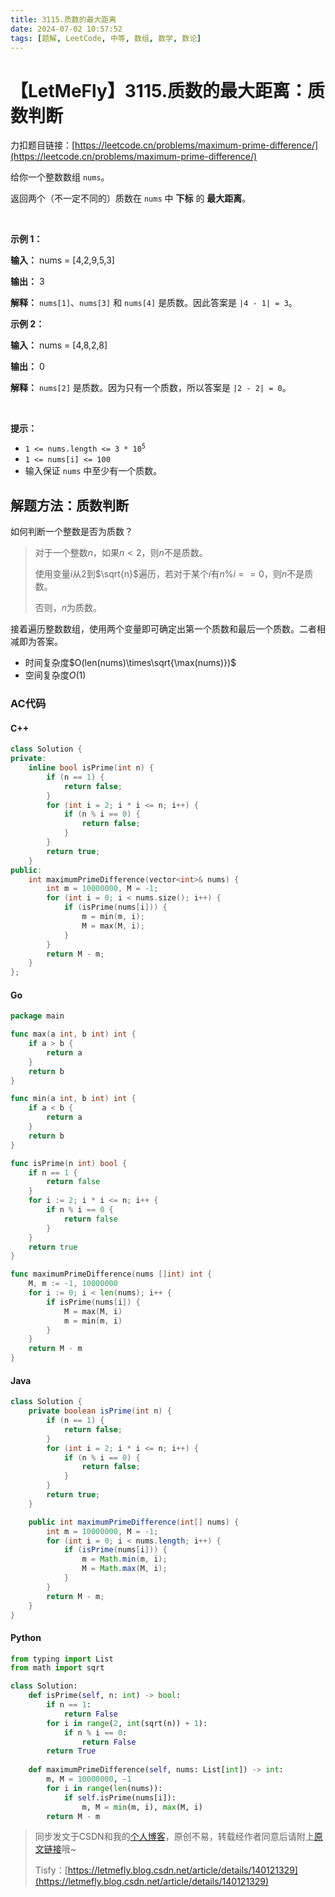 ```yaml
---
title: 3115.质数的最大距离
date: 2024-07-02 10:57:52
tags: [题解, LeetCode, 中等, 数组, 数学, 数论]
---
```


# 【LetMeFly】3115.质数的最大距离：质数判断

力扣题目链接：[https://leetcode.cn/problems/maximum-prime-difference/](https://leetcode.cn/problems/maximum-prime-difference/)

<p>给你一个整数数组 <code>nums</code>。</p>

<p>返回两个（不一定不同的）质数在 <code>nums</code> 中&nbsp;<strong>下标</strong> 的 <strong>最大距离</strong>。</p>

<p>&nbsp;</p>

<p><strong class="example">示例 1：</strong></p>

<div class="example-block">
<p><strong>输入：</strong> <span class="example-io">nums = [4,2,9,5,3]</span></p>

<p><strong>输出：</strong> <span class="example-io">3</span></p>

<p><strong>解释：</strong> <code>nums[1]</code>、<code>nums[3]</code> 和 <code>nums[4]</code> 是质数。因此答案是 <code>|4 - 1| = 3</code>。</p>
</div>

<p><strong class="example">示例 2：</strong></p>

<div class="example-block">
<p><strong>输入：</strong> <span class="example-io">nums = [4,8,2,8]</span></p>

<p><strong>输出：</strong> <span class="example-io">0</span></p>

<p><strong>解释：</strong> <code>nums[2]</code> 是质数。因为只有一个质数，所以答案是 <code>|2 - 2| = 0</code>。</p>
</div>

<p>&nbsp;</p>

<p><strong>提示：</strong></p>

<ul>
	<li><code>1 &lt;= nums.length &lt;= 3 * 10<sup>5</sup></code></li>
	<li><code>1 &lt;= nums[i] &lt;= 100</code></li>
	<li>输入保证 <code>nums</code> 中至少有一个质数。</li>
</ul>


    
## 解题方法：质数判断

如何判断一个整数是否为质数？

> 对于一个整数$n$，如果$n\lt 2$，则$n$不是质数。
>
> 使用变量$i$从$2$到$\sqrt{n}$遍历，若对于某个$i$有$n\% i==0$，则$n$不是质数。
>
> 否则，$n$为质数。

接着遍历整数数组，使用两个变量即可确定出第一个质数和最后一个质数。二者相减即为答案。

+ 时间复杂度$O(len(nums)\times\sqrt{\max(nums)})$
+ 空间复杂度$O(1)$

### AC代码

#### C++

```cpp
class Solution {
private:
    inline bool isPrime(int n) {
        if (n == 1) {
            return false;
        }
        for (int i = 2; i * i <= n; i++) {
            if (n % i == 0) {
                return false;
            }
        }
        return true;
    }
public:
    int maximumPrimeDifference(vector<int>& nums) {
        int m = 10000000, M = -1;
        for (int i = 0; i < nums.size(); i++) {
            if (isPrime(nums[i])) {
                m = min(m, i);
                M = max(M, i);
            }
        }
        return M - m;
    }
};
```

#### Go

```go
package main

func max(a int, b int) int {
    if a > b {
        return a
    }
    return b
}

func min(a int, b int) int {
    if a < b {
        return a
    }
    return b
}

func isPrime(n int) bool {
    if n == 1 {
        return false
    }
    for i := 2; i * i <= n; i++ {
        if n % i == 0 {
            return false
        }
    }
    return true
}

func maximumPrimeDifference(nums []int) int {
    M, m := -1, 10000000
    for i := 0; i < len(nums); i++ {
        if isPrime(nums[i]) {
            M = max(M, i)
            m = min(m, i)
        }
    }
    return M - m
}
```

#### Java

```java
class Solution {
    private boolean isPrime(int n) {
        if (n == 1) {
            return false;
        }
        for (int i = 2; i * i <= n; i++) {
            if (n % i == 0) {
                return false;
            }
        }
        return true;
    }

    public int maximumPrimeDifference(int[] nums) {
        int m = 10000000, M = -1;
        for (int i = 0; i < nums.length; i++) {
            if (isPrime(nums[i])) {
                m = Math.min(m, i);
                M = Math.max(M, i);
            }
        }
        return M - m;
    }
}
```

#### Python

```python
from typing import List
from math import sqrt

class Solution:
    def isPrime(self, n: int) -> bool:
        if n == 1:
            return False
        for i in range(2, int(sqrt(n)) + 1):
            if n % i == 0:
                return False
        return True
    
    def maximumPrimeDifference(self, nums: List[int]) -> int:
        m, M = 10000000, -1
        for i in range(len(nums)):
            if self.isPrime(nums[i]):
                m, M = min(m, i), max(M, i)
        return M - m
```

> 同步发文于CSDN和我的[个人博客](https://blog.letmefly.xyz/)，原创不易，转载经作者同意后请附上[原文链接](https://blog.letmefly.xyz/2024/07/02/LeetCode%203115.%E8%B4%A8%E6%95%B0%E7%9A%84%E6%9C%80%E5%A4%A7%E8%B7%9D%E7%A6%BB/)哦~
>
> Tisfy：[https://letmefly.blog.csdn.net/article/details/140121329](https://letmefly.blog.csdn.net/article/details/140121329)
